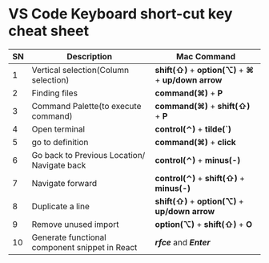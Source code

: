 # VS Code Keyboard short-cut key cheat sheet
| SN | Description | Mac Command |
| -- | ----------- | ----------- |
| 1 | Vertical selection(Column selection) | **shift(⇧)** + **option(⌥)** + ****⌘**** + **up/down arrow** |
| 2 | Finding files | **command(⌘)** + **P** |
| 3 | Command Palette(to execute command) | **command(⌘)** + **shift(⇧)** + **P** |
| 4 | Open terminal | **control(⌃)** + **tilde(`)**  |
| 5 | go to definition | **command(⌘)** + **click** |
| 6 | Go back to Previous Location/ Navigate back | **control(⌃)** + **minus(-)** |
| 7 | Navigate forward | **control(⌃)** + **shift(⇧)** + **minus(-)** |
| 8 | Duplicate a line | **shift(⇧)** + **option(⌥)** + **up/down arrow** |
| 9 | Remove unused import | **option(⌥)** + **shift(⇧)** + **O** |
| 10 | Generate functional component snippet in React | ***rfce*** and ***Enter*** 
